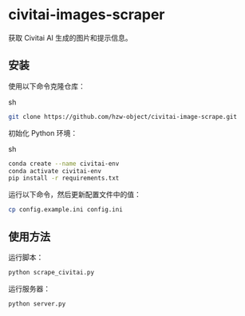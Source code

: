# civitai-images-scraper

获取 Civitai AI 生成的图片和提示信息。

## 安装

使用以下命令克隆仓库：

sh

```sh
git clone https://github.com/hzw-object/civitai-image-scrape.git
```

初始化 Python 环境：

sh

```sh
conda create --name civitai-env 
conda activate civitai-env 
pip install -r requirements.txt
```

运行以下命令，然后更新配置文件中的值：


```sh
cp config.example.ini config.ini
```

## 使用方法

运行脚本：

```sh
python scrape_civitai.py
```

运行服务器：


```sh
python server.py
```